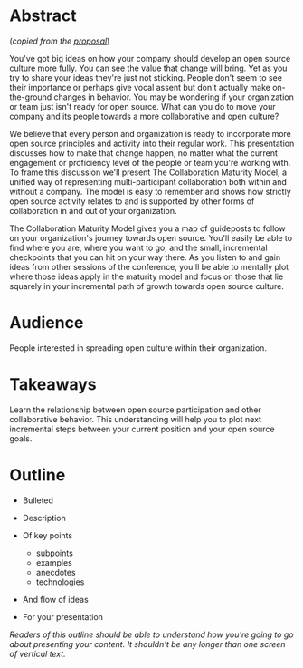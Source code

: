 

# Abstract

(_copied from the [proposal](https://github.com/rrrutledge/talks/blob/master/2019/OSCON/an-open-collaboration-maturity-model/proposal.md)_)

You've got big ideas on how your company should develop an open source culture more fully. You can see the value that change will bring. Yet as you try to share your ideas they're just not sticking. People don't seem to see their importance or perhaps give vocal assent but don't actually make on-the-ground changes in behavior. You may be wondering if your organization or team just isn't ready for open source. What can you do to move your company and its people towards a more collaborative and open culture?

We believe that every person and organization is ready to incorporate more open source principles and activity into their regular work. This presentation discusses how to make that change happen, no matter what the current engagement or proficiency level of the people or team you're working with. To frame this discussion we'll present The Collaboration Maturity Model, a unified way of representing multi-participant collaboration both within and without a company. The model is easy to remember and shows how strictly open source activity relates to and is supported by other forms of collaboration in and out of your organization.

The Collaboration Maturity Model gives you a map of guideposts to follow on your organization's journey towards open source. You'll easily be able to find where you are, where you want to go, and the small, incremental checkpoints that you can hit on your way there. As you listen to and gain ideas from other sessions of the conference, you'll be able to mentally plot where those ideas apply in the maturity model and focus on those that lie squarely in your incremental path of growth towards open source culture.

# Audience

People interested in spreading open culture within their organization.

# Takeaways

Learn the relationship between open source participation and other collaborative behavior. This understanding will help you to plot next incremental steps between your current position and your open source goals.

# Outline

* Bulleted
* Description
* Of key points

  * subpoints
  * examples
  * anecdotes
  * technologies

* And flow of ideas
* For your presentation

_Readers of this outline should be able to understand how you're going to go about presenting your content._
_It shouldn't be any longer than one screen of vertical text._
